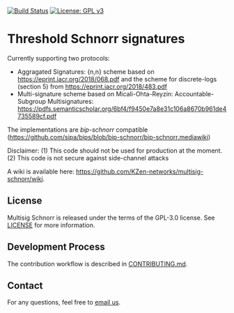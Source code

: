 [![Build Status](https://travis-ci.com/KZen-networks/multisig-schnorr.svg?branch=master)](https://travis-ci.com/KZen-networks/multisig-schnorr)
[![License: GPL v3](https://img.shields.io/badge/License-GPL%20v3-blue.svg)](https://www.gnu.org/licenses/gpl-3.0)

Threshold Schnorr signatures
=====================================
Currently supporting two protocols: 
* Aggragated Signatures:  {n,n} scheme based on https://eprint.iacr.org/2018/068.pdf and the scheme for discrete-logs (section 5) from https://eprint.iacr.org/2018/483.pdf  
* Multi-signature scheme based on  Micali-Ohta-Reyzin: Accountable-Subgroup Multisignatures: https://pdfs.semanticscholar.org/6bf4/f9450e7a8e31c106a8670b961de4735589cf.pdf

The implementations are _bip-schnorr_ compatible (https://github.com/sipa/bips/blob/bip-schnorr/bip-schnorr.mediawiki)

Disclaimer: (1) This code should not be used for production at the moment. (2) This code is not secure against side-channel attacks

A wiki is available here: https://github.com/KZen-networks/multisig-schnorr/wiki.

License
-------
Multisig Schnorr is released under the terms of the GPL-3.0 license. See [LICENSE](LICENSE) for more information.

Development Process
-------------------
The contribution workflow is described in [CONTRIBUTING.md](CONTRIBUTING.md).

Contact
-------------------
For any questions, feel free to [email us](mailto:github@kzencorp.com).
